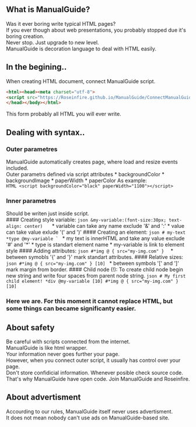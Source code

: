 ## What is ManualGuide?
  Was it ever boring write typical HTML pages? <br>
  If you ever though about web presentations, you probably stopped due it's boring creation. <br>
  Never stop. Just upgrade to new level. <br>
  ManualGuide is decoration language to deal with HTML easily. <br>
  
## In the begining..
  When creating HTML document, connect ManualGuide script.
  ```HTML
  <html><head><meta charset="utf-8">
  <script src="https://Roseinfire.github.io/ManualGuide/ConnectManualGuide.js"></script>
  </head></body></html>
  ```
  This form probably all HTML you will ever write.
  
## Dealing with syntax..
  ### Outer parametres
   ManualGuide automatically creates page, where load and resize events included. <br>
   Outer parametrs defined via script attributes
    * backgroundColor
    * backgroundImage
    * paperWidth
    * paperColor
     As example:  
     ```HTML
     <script backgroundColor="black" paperWidth="1100"></script>
     ```
 ### Inner parametres
   Should be writen just inside script. <br>
    #### Creating style variable:
          ```json
          &my-variable:(font-size:30px; text-align: center)  
          ```
          * variable can take any name exclude '&' and ':'
          * value can take value exlude '(' and ')'
    #### Creating an element:
          ```json
          # my-text *type @my-variable `
          ```
          * my text is innerHTML and take any value exclude '#' and '*'
          * type is standart element name
          * my-variable is link to element style
    #### Adding attributes:
         ```json
         #*img @ { src="my-img.com" } 
         ```
         * between symobls '{' and '}' mark standart attributes.
    #### Relative sizes:
       ```json
       #*img @ { src="my-img.com" } [10]
       ```
          * between symbols '[' and ']' mark margin from border.
    #### Child node (!):
        To create child node begin new string and write four spaces from parent node string.
         ```json
          # My first child element! *div @my-variable [10]
              #*img @ { src="my-img.com" } [10]
         ```
   ### Here we are. For this moment it cannot replace HTML, but some things can became significanty easier.
## About safety
  Be careful with scripts connected from the internet. <br>
  ManualGuide is like html wrapper. <br>
  Your information never goes further your page. <br>
  However, when you connect outer script, it usually has control over your page. <br>
  Don't store confidicial information. Whenever posible check source code. <br>
  That's why ManualGuide have open code. Join ManualGuide and Roseinfire. <br>
  
## About advertisment
   Accourding to our rules, ManualGuide itself never uses advertisment. <br>
   It does not mean nobody can't use ads on ManualGuide-based site. <br>

   
